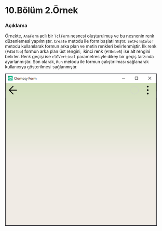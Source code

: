 # 10.Bölüm 2.Örnek

### Açıklama

Örnekte, `AnaForm` adlı bir `TclForm` nesnesi oluşturulmuş ve bu nesnenin renk düzenlemesi yapılmıştır. `Create` metodu ile form başlatılmıştır. `SetFormColor` metodu kullanılarak formun arka plan ve metin renkleri belirlenmiştir. İlk renk (`#d1dfbb`) formun arka plan üst rengini, ikinci renk (`#f0ebe5`) ise alt rengini belirler. Renk geçişi ise `clGVertical` parametresiyle dikey bir geçiş tarzında ayarlanmıştır. Son olarak, `Run` metodu ile formun çalıştırılması sağlanarak kullanıcıya gösterilmesi sağlanmıştır.

![Bolum 10-Örnek 2](Bolum10_Ornek2.png)